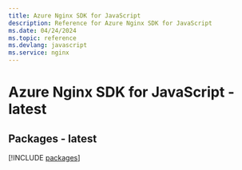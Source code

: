 ```yaml
---
title: Azure Nginx SDK for JavaScript
description: Reference for Azure Nginx SDK for JavaScript
ms.date: 04/24/2024
ms.topic: reference
ms.devlang: javascript
ms.service: nginx
---
```

# Azure Nginx SDK for JavaScript - latest
## Packages - latest
[!INCLUDE [packages](nginx-index.md)]
